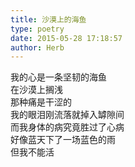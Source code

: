 ```yaml
---  
title: 沙漠上的海鱼  
type: poetry  
date: 2015-05-28 17:18:57  
author: Herb    
---  
```

我的心是一条坚韧的海鱼  
在沙漠上搁浅  
那种痛是干涩的  
我的眼泪刚流落就掉入罅隙间  
而我身体的病究竟胜过了心病  
好像蓝天下了一场蓝色的雨  
但我不能活  
